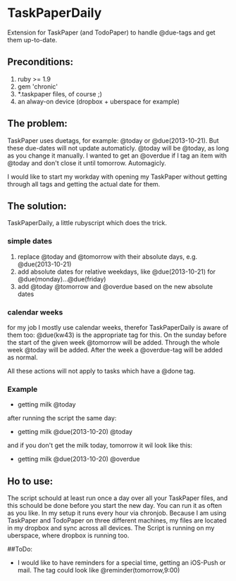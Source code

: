 TaskPaperDaily
==============

Extension for TaskPaper (and TodoPaper) to handle @due-tags and get them up-to-date.

## Preconditions:
1. ruby >= 1.9
2. gem 'chronic'
3. *.taskpaper files, of course ;)
4. an alway-on device (dropbox + uberspace for example)

## The problem:
TaskPaper uses duetags, for example: @today or @due(2013-10-21). But these due-dates will not update automaticly. @today will be @today, as long as you change it manually.
I wanted to get an @overdue if I tag an item with @today and don't close it until tomorrow. Automagicly.

I would like to start my workday with opening my TaskPaper without getting through all tags and getting the actual date for them.

## The solution:
TaskPaperDaily, a little rubyscript which does the trick.

### simple dates
1. replace @today and @tomorrow with their absolute days, e.g. @due(2013-10-21)
2. add absolute dates for relative weekdays, like @due(2013-10-21) for @due(monday)...@due(friday)
3. add @today @tomorrow and @overdue based on the new absolute dates

### calendar weeks
for my job I mostly use calendar weeks, therefor TaskPaperDaily is aware of them too: @due(kw43) is the appropriate tag for this.
On the sunday before the start of the given week @tomorrow will be added. Through the whole week @today will be added. After the week a @overdue-tag will be added as normal.

All these actions will not apply to tasks which have a @done tag.

### Example

- getting milk @today

after running the script the same day:

- getting milk @due(2013-10-20) @today

and if you don't get the milk today, tomorrow it wil look like this:

- getting milk @due(2013-10-20) @overdue

## Ho to use:
The script schould at least run once a day over all your TaskPaper files, and this schould be done before you start the new day. You can run it as often as you like. In my setup it runs every hour via chronjob. Because I am using TaskPaper and TodoPaper on three different machines, my files are located in my dropbox and sync across all devices. The Script is running on my uberspace, where dropbox is running too.

##ToDo:
- I would like to have reminders for a special time, getting an iOS-Push or mail. The tag could look like @reminder(tomorrow,9:00)

